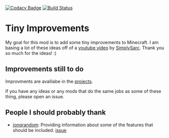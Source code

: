 [![Codacy Badge](https://api.codacy.com/project/badge/Grade/b676be8531fe473d9d4f61904db8449a)](https://app.codacy.com/app/TrickyPR/Tiny-Improvments?utm_source=github.com&utm_medium=referral&utm_content=trickypr/Tiny-Improvments&utm_campaign=Badge_Grade_Dashboard)
[![Build Status](https://travis-ci.com/trickypr/Tiny-Improvments.svg?branch=master)](https://travis-ci.com/trickypr/Tiny-Improvments)

# Tiny Improvements

My goal for this mod is to add some tiny improvements to Minecraft. I am basing a lot of these ideas off of a [youtube video](https://www.youtube.com/watch?v=NSsac8V3BpA) by
[SimplySarc](https://www.youtube.com/channel/UCI4Ppudb5EGHNpIYQPVpKdw). Thank you so much for the ideas! :)

## Improvements still to do
Improvments are avalilabe in the [projects](https://github.com/trickypr/Tiny-Improvments/projects/1).

If you have any ideas or any mods that do the same jobs as some of these thing, please open an issue.

## People I should probably thank
-  [jonqrandom](https://github.com/jonqrandom): Providing information about some of the features that should be included. [issue](https://github.com/trickypr/Tiny-Improvments/issues/2)
